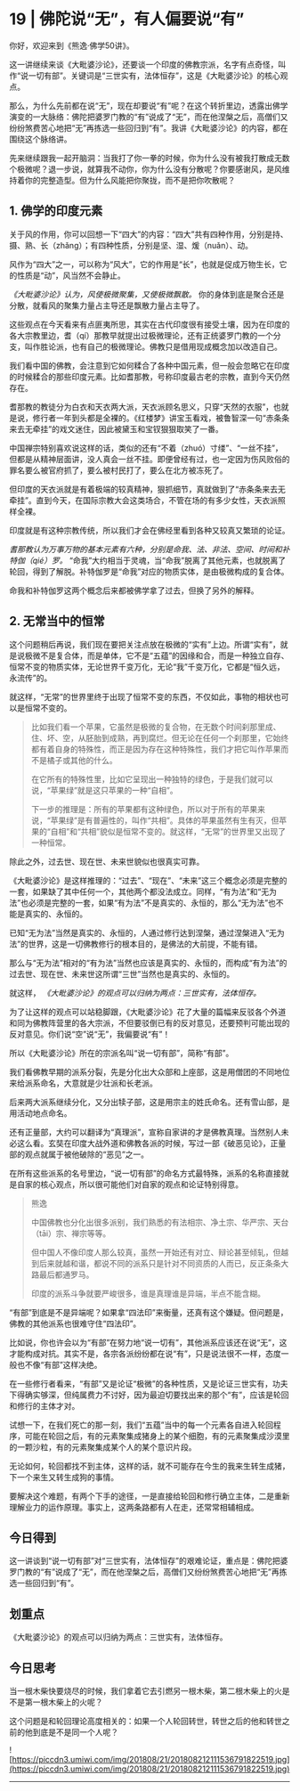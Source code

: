 # 19 | 佛陀说“无”，有人偏要说“有”

你好，欢迎来到《熊逸·佛学50讲》。

这一讲继续来谈《大毗婆沙论》，还要谈一个印度的佛教宗派，名字有点奇怪，叫作“说一切有部”。关键词是“三世实有，法体恒存”，这是《大毗婆沙论》的核心观点。

那么，为什么先前都在说“无”，现在却要说“有”呢？在这个转折里边，透露出佛学演变的一大脉络：佛陀把婆罗门教的“有”说成了“无”，而在他涅槃之后，高僧们又纷纷煞费苦心地把“无”再拣选一些回归到“有”。我讲《大毗婆沙论》的内容，都在围绕这个脉络讲。

先来继续跟我一起开脑洞：当我打了你一拳的时候，你为什么没有被我打散成无数个极微呢？退一步说，就算我不动你，你为什么没有分散呢？你要感谢风，是风维持着你的完整造型。但为什么风能把你聚拢，而不是把你吹散呢？

## 1. 佛学的印度元素

关于风的作用，你可以回想一下“四大”的内容：“四大”共有四种作用，分别是持、摄、熟、长（zhǎng）；有四种性质，分别是坚、湿、煖（nuǎn）、动。

风作为“四大”之一，可以称为“风大”，它的作用是“长”，也就是促成万物生长，它的性质是“动”，风当然不会静止。

 *《大毗婆沙论》认为，风使极微聚集，又使极微飘散。* 你的身体到底是聚合还是分散，就看风的聚集力量占主导还是飘散力量占主导了。

这些观点在今天看来有点匪夷所思，其实在古代印度很有接受土壤，因为在印度的各大宗教里边，耆（qí）那教早就提出过极微理论，还有正统婆罗门教的一个分支，叫作胜论派，也有自己的极微理论。佛教只是借用现成概念加以改造自己。

我们看中国的佛教，会注意到它如何糅合了各种中国元素，但一般会忽略它在印度的时候糅合的那些印度元素。比如耆那教，号称印度最古老的宗教，直到今天仍然存在。

耆那教的教徒分为白衣和天衣两大派，天衣派顾名思义，只穿“天然的衣服”，也就是说，修行者一年到头都是全裸的。《红楼梦》讲宝玉看戏，被鲁智深一句“赤条条来去无牵挂”的戏文迷住，因此被黛玉和宝钗狠狠取笑了一番。

中国禅宗特别喜欢说这样的话，类似的还有“不着（zhuó）寸缕”、“一丝不挂”，但都是从精神层面讲，没人真会一丝不挂。即便曾经有过，也一定因为伤风败俗的罪名要么被官府抓了，要么被村民打了，要么在北方被冻死了。

但印度的天衣派就是有着极端的较真精神，狠抓细节，真就做到了“赤条条来去无牵挂”。直到今天，在国际宗教大会这类场合，不管在场的有多少女性，天衣派照样全裸。

印度就是有这种宗教传统，所以我们才会在佛经里看到各种又较真又繁琐的论证。

 *耆那教认为万事万物的基本元素有六种，分别是命我、法、非法、空间、时间和补特伽（qié）罗。* “命我”大约相当于灵魂，当“命我”脱离了其他元素，也就脱离了轮回，得到了解脱。补特伽罗是“命我”对应的物质实体，是由极微构成的复合体。

命我和补特伽罗这两个概念后来都被佛学拿了过去，但换了另外的解释。

## 2. 无常当中的恒常

这个问题稍后再说，我们现在要把关注点放在极微的“实有”上边。所谓“实有”，就是说极微不是复合体，而是单体，它不是“五蕴”的因缘和合，而是一种独立自存、恒常不变的物质实体，无论世界千变万化，无论“我”千变万化，它都是“恒久远，永流传”的。

就这样，“无常”的世界里终于出现了恒常不变的东西，不仅如此，事物的相状也可以是恒常不变的。

> 比如我们看一个苹果，它虽然是极微的复合物，在无数个时间刹那里成、住、坏、空，从胚胎到成熟，再到腐烂。但无论在任何一个刹那里，它始终都有着自身的特殊性，而正是因为存在这种特殊性，我们才把它叫作苹果而不是橘子或其他的什么。
> 
> 在它所有的特殊性里，比如它呈现出一种独特的绿色，于是我们就可以说，“苹果绿”就是这只苹果的一种“自相”。
> 
> 下一步的推理是：所有的苹果都有这种绿色，所以对于所有的苹果来说，“苹果绿”是有普遍性的，叫作“共相”。具体的苹果虽然有生有灭，但苹果的“自相”和“共相”貌似是恒常不变的。就这样，“无常”的世界里又出现了一种恒常。

除此之外，过去世、现在世、未来世貌似也很真实可靠。

《大毗婆沙论》是这样推理的：“过去”、“现在”、“未来”这三个概念必须是完整的一套，如果缺了其中任何一个，其他两个都没法成立。同样，“有为法”和“无为法”也必须是完整的一套，如果“有为法”不是真实的、永恒的，那么“无为法”也不能是真实的、永恒的。

已知“无为法”当然是真实的、永恒的，人通过修行达到涅槃，通过涅槃进入“无为法”的世界，这是一切佛教修行的根本目的，是佛法的大前提，不能有错。

那么与“无为法”相对的“有为法”当然也应该是真实的、永恒的，而构成“有为法”的过去世、现在世、未来世这所谓“三世”当然也是真实的、永恒的。

就这样， *《大毗婆沙论》的观点可以归纳为两点：三世实有，法体恒存。*

为了让这样的观点可以站稳脚跟，《大毗婆沙论》花了大量的篇幅来反驳各个外道和同为佛教阵营里的各大宗派，不但要驳倒已有的反对意见，还要预判可能出现的反对意见。你们说“空”说“无”，我偏要说“有”！

所以《大毗婆沙论》所在的宗派名叫“说一切有部”，简称“有部”。

我们看佛教早期的派系分裂，先是分化出大众部和上座部，这是用僧团的不同地位来给派系命名，大意就是少壮派和长老派。

后来两大派系继续分化，又分出犊子部，这是用宗主的姓氏命名。还有雪山部，是用活动地点命名。

还有正量部，大约可以翻译为“真理派”，宣称自家讲的才是佛教真理。当然别人未必这么看。玄奘在印度大战外道和佛教各派的时候，写过一部《破恶见论》，正量部的观点就属于被他破除的“恶见”之一。

在所有这些派系的名号里边，“说一切有部”的命名方式最特殊，派系的名称直接就是自家的核心观点，所以很可能他们对自家的观点和论证特别得意。

> 熊逸
> 
> 中国佛教也分化出很多派别，我们熟悉的有法相宗、净土宗、华严宗、天台（tāi）宗、禅宗等等。
> 
> 但中国人不像印度人那么较真，虽然一开始还有对立、辩论甚至倾轧，但越到后来就越和谐，都说不同的派系只是针对不同资质的人而已，反正条条大路最后都通罗马。
> 
> 印度的派系斗争就要严峻很多，谁是真理谁是异端，半点不能含糊。

“有部”到底是不是异端呢？如果拿“四法印”来衡量，还真有这个嫌疑。但问题是，佛教的其他派系也很难守住“四法印”。

比如说，你也许会以为“有部”在努力地“说一切有”，其他派系应该还在说“无”，这才能构成对抗。其实不是，各宗各派纷纷都在说“有”，只是说法很不一样，态度一般也不像“有部”这样决绝。

在一些修行者看来，“有部”又是论证“极微”的各种性质，又是论证三世实有，功夫下得确实够深，但纯属费力不讨好，因为最迫切要找出来的那个“有”，应该是轮回和修行的主体才对。

试想一下，在我们死亡的那一刻，我们“五蕴”当中的每一个元素各自进入轮回程序，可能在轮回之后，有的元素聚集成猪身上的某个细胞，有的元素聚集成沙漠里的一颗沙粒，有的元素聚集成某个人的某个意识片段。

无论如何，轮回都找不到主体，这样的话，就不可能存在今生的我来生转生成猪，下一个来生又转生成狗的事情。

要解决这个难题，有两个下手的途径，一是直接给轮回和修行确立主体，二是重新理解业力的运作原理。事实上，这两条路都有人在走，还常常相辅相成。

## 今日得到

这一讲谈到“说一切有部”对“三世实有，法体恒存”的艰难论证，重点是：佛陀把婆罗门教的“有”说成了“无”，而在他涅槃之后，高僧们又纷纷煞费苦心地把“无”再拣选一些回归到“有”。

## 划重点

《大毗婆沙论》的观点可以归纳为两点：三世实有，法体恒存。

## 今日思考

当一根木柴快要烧尽的时候，我们拿着它去引燃另一根木柴，第二根木柴上的火是不是第一根木柴上的火呢？

这个问题是和轮回理论高度相关的：如果一个人轮回转世，转世之后的他和转世之前的他到底是不是同一个人呢？

![https://piccdn3.umiwi.com/img/201808/21/201808212111536791822519.jpg](https://piccdn3.umiwi.com/img/201808/21/201808212111536791822519.jpg)

---
